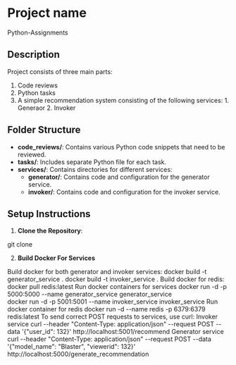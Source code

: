 # Project name

Python-Assignments

## Description

Project consists of three main parts:
1. Code reviews
2. Python tasks 
3. A simple recommendation system consisting of the following services: 1. Generaor 2. Invoker

## Folder Structure

- **code_reviews/**: Contains various Python code snippets that need to be reviewed.
- **tasks/**: Includes separate Python file for each task.
- **services/**: Contains directories for different services:
  - **generator/**: Contains code and configuration for the generator service.
  - **invoker/**: Contains code and configuration for the invoker service.

## Setup Instructions

1. **Clone the Repository**:

git clone <repository-url>

2. **Build Docker For Services**

Build docker for both generator and invoker services:
    docker build -t generator_service . 
    docker build -t invoker_service .
Build docker for redis:
    docker pull redis:latest
Run docker containers for services
    docker run -d -p 5000:5000 --name generator_service generator_service  
    docker run -d -p 5001:5001 --name invoker_service invoker_service
Run docker container for redis
    docker run -d --name redis -p 6379:6379 redis:latest
To send correct POST requests to services, use curl:
    Invoker service
    curl --header "Content-Type: application/json" --request POST --data '{"user_id": 132}' http://localhost:5001/recommend
    Generator service
    curl --header "Content-Type: application/json" --request POST --data '{"model_name": "Blaster", "viewerid": 132}' http://localhost:5000/generate_recommendation


